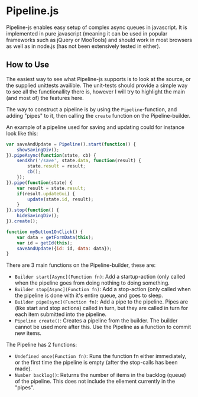 Pipeline.js
===========

Pipeline-js enables easy setup of complex async queues in javascript.
It is implemented in pure javascript (meaning it can be used in popular
frameworks such as jQuery or MooTools) and should work in most browsers as well
as in node.js (has not been extensively tested in either).

How to Use
----------

The easiest way to see what Pipeline-js supports is to look at the source, or
the supplied unittests availible. The unit-tests should provide a simple way to
see all the functionallity there is, however I will try to highlight the main
(and most of) the features here.

The way to construct a pipeline is by using the `Pipeline`-function, and adding
"pipes" to it, then calling the `create` function on the Pipeline-builder.

An example of a pipeline used for saving and updating could for instance look
like this:

```javascript
var saveAndUpdate = Pipeline().start(function() {
    showSavingDiv();
}).pipeAsync(function(state, cb) {
    sendXhr('/save', state.data, function(result) {
        state.result = result;
        cb();
    });
}).pipe(function(state) {
    var result = state.result;
    if(result.updateGui) {
        update(state.id, result);
    }
}).stop(function() {
    hideSavingDiv();
}).create();

function myButton1OnClick() {
    var data = getFormData(this);
    var id = getId(this);
    saveAndUpdate({id: id, data: data});
}
```

There are 3 main functions on the Pipeline-builder, these are:

*   `Builder start[Async](Function fn)`: Add a startup-action (only called when the pipeline goes from doing nothing to doing something.
*   `Builder stop[Async](Function fn)`: Add a stop-action (only called when the pipeline is done with it's entire queue, and goes to sleep.
*   `Builder pipe[sync](Function fn)`: Add a pipe to the pipeline. Pipes are (like start and stop actions) called in turn, but they are called in turn for each item submitted into the pipeline.
*   `Pipeline create()`: Creates a pipeline from the builder. The builder cannot be used more after this. Use the Pipeline as a function to commit new items.


The Pipeline has 2 functions:

*   `Undefined once(Function fn)`: Runs the function fn either immediately, or the first time the pipeline is empty (after the stop-calls has been made).
*   `Number backlog()`: Returns the number of items in the backlog (queue) of the pipeline. This does not include the ellement currently in the "pipes".